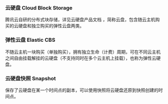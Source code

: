

### 云硬盘 Cloud Block Storage
腾讯云自研的分布式块存储，详见云硬盘产品文档 ，简称云盘，包含随云主机购买的云硬盘和独立购买的弹性云盘两类。
### 弹性云盘 Elastic CBS
不随云主机一块购买（单独购买），拥有独立生命（计费）周期，可在不同云主机之间自由挂载解挂的云硬盘（不支持同时在多个云主机上挂载），也称为弹性云硬盘。
### 云硬盘快照 Snapshot
保存了云硬盘在某一个时间点的副本，可以使用快照将云硬盘还原到快照创建的时间点。

